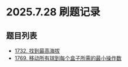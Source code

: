 # 2025.7.28 刷题记录

## 题目列表

- [1732. 找到最高海拔](https://leetcode.cn/problems/find-the-highest-altitude/description/?envType=problem-list-v2&envId=prefix-sum)
- [1769. 移动所有球到每个盒子所需的最小操作数](https://leetcode.cn/problems/minimum-number-of-operations-to-move-all-balls-to-each-box/description/?envType=problem-list-v2&envId=prefix-sum)
